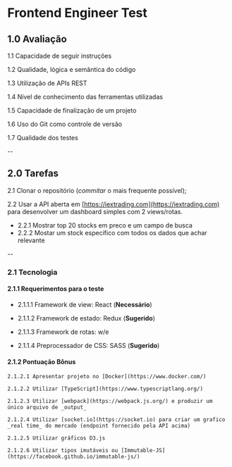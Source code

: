 # Frontend Engineer Test

## 1.0 Avaliação

1.1 Capacidade de seguir instruções

1.2 Qualidade, lógica e semântica do código

1.3 Utilização de APIs REST

1.4 Nível de conhecimento das ferramentas utilizadas

1.5 Capacidade de finalização de um projeto

1.6 Uso do Git como controle de versão

1.7 Qualidade dos testes

--

## 2.0 Tarefas

2.1 Clonar o repositório (_commitar_ o mais frequente possível);

2.2 Usar a API aberta em [https://iextrading.com](https://iextrading.com) para desenvolver um dashboard simples com 2 views/rotas.
 - 2.2.1 Mostrar top 20 stocks em preco e um campo de busca
 - 2.2.2 Mostar um stock especifico com todos os dados que achar relevante

--

### 2.1 Tecnologia



#### 2.1.1 Requerimentos para o teste

- 2.1.1.1 Framework de view: React (**Necessário**)

- 2.1.1.2 Framework de estado: Redux (**Sugerido**)

- 2.1.1.3 Framework de rotas: w/e

- 2.1.1.4 Preprocessador de CSS: SASS (**Sugerido**)


#### 2.1.2 Pontuação Bônus

    2.1.2.1 Apresentar projeto no [Docker](https://www.docker.com/)

    2.1.2.2 Utilizar [TypeScript](https://www.typescriptlang.org/)

    2.1.2.3 Utilizar [webpack](https://webpack.js.org/) e produzir um único arquivo de _output_

    2.1.2.4 Utilizar [socket.io](https://socket.io) para criar um grafico _real time_ do mercado (endpoint fornecido pela API acima)

    2.1.2.5 Utilizar gráficos D3.js

    2.1.2.6 Utilizar tipos imutáveis ou [Immutable-JS](https://facebook.github.io/immutable-js/)
